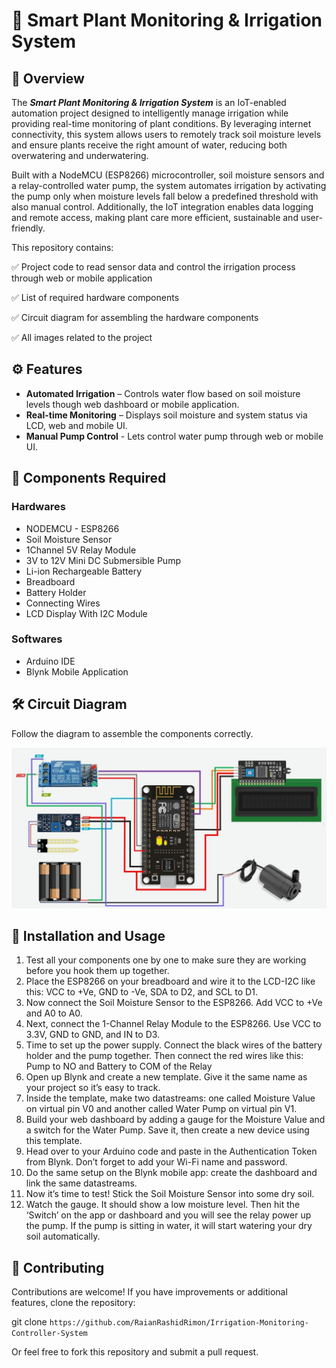 # 🌱 Smart Plant Monitoring & Irrigation System 

## 📌 Overview
The _**Smart Plant Monitoring & Irrigation System**_ is an IoT-enabled automation project designed to intelligently manage irrigation while providing real-time monitoring of plant conditions. By leveraging internet connectivity, this system allows users to remotely track soil moisture levels and ensure plants receive the right amount of water, reducing both overwatering and underwatering.

Built with a NodeMCU (ESP8266) microcontroller, soil moisture sensors and a relay-controlled water pump, the system automates irrigation by activating the pump only when moisture levels fall below a predefined threshold with also manual control. Additionally, the IoT integration enables data logging and remote access, making plant care more efficient, sustainable and user-friendly.

This repository contains:

✅ Project code to read sensor data and control the irrigation process through web or mobile application

✅ List of required hardware components

✅ Circuit diagram for assembling the hardware components

✅ All images related to the project

## ⚙️ Features

- **Automated Irrigation** – Controls water flow based on soil moisture levels though web dashboard or mobile application.
- **Real-time Monitoring** – Displays soil moisture and system status via LCD, web and mobile UI.
- **Manual Pump Control** - Lets control water pump through web or mobile UI.

## 🔧 Components Required 
### Hardwares
+ NODEMCU - ESP8266
+ Soil Moisture Sensor
+ 1Channel 5V Relay Module
+ 3V to 12V Mini DC Submersible Pump
+ Li-ion Rechargeable Battery
+ Breadboard
+ Battery Holder
+ Connecting Wires
+ LCD Display With I2C Module

### Softwares
+ Arduino IDE
+ Blynk Mobile Application

## 🛠️ Circuit Diagram

Follow the diagram to assemble the components correctly.

<div align="center">
  <img src="Project Materials/Circuit Diagram.jpg" alt="Circuit Diagram" width="800"/>
</div>

## 🚀 Installation and Usage

1. Test all your components one by one to make sure they are working before you hook them up together.
2. Place the ESP8266 on your breadboard and wire it to the LCD-I2C like this: VCC to +Ve, GND to -Ve, SDA to D2, and SCL to D1.
3. Now connect the Soil Moisture Sensor to the ESP8266. Add VCC to +Ve and A0 to A0.
4. Next, connect the 1-Channel Relay Module to the ESP8266. Use VCC to 3.3V, GND to GND, and IN to D3.
5. Time to set up the power supply. Connect the black wires of the battery holder and the pump together. Then connect the red wires like this: Pump to NO and Battery to COM of the Relay
6. Open up Blynk and create a new template. Give it the same name as your project so it’s easy to track.
7. Inside the template, make two datastreams: one called Moisture Value on virtual pin V0 and another called Water Pump on virtual pin V1.
8. Build your web dashboard by adding a gauge for the Moisture Value and a switch for the Water Pump. Save it, then create a new device using this template.
9. Head over to your Arduino code and paste in the Authentication Token from Blynk. Don’t forget to add your Wi-Fi name and password.
10. Do the same setup on the Blynk mobile app: create the dashboard and link the same datastreams.
11. Now it’s time to test! Stick the Soil Moisture Sensor into some dry soil.
12. Watch the gauge. It should show a low moisture level. Then hit the ‘Switch’ on the app or dashboard and you will see the relay power up the pump. If the pump is sitting in water, it will start watering your dry soil automatically.

## 🤝 Contributing
Contributions are welcome! If you have improvements or additional features, clone the repository:

   git clone `https://github.com/RaianRashidRimon/Irrigation-Monitoring-Controller-System`

Or feel free to fork this repository and submit a pull request.





















